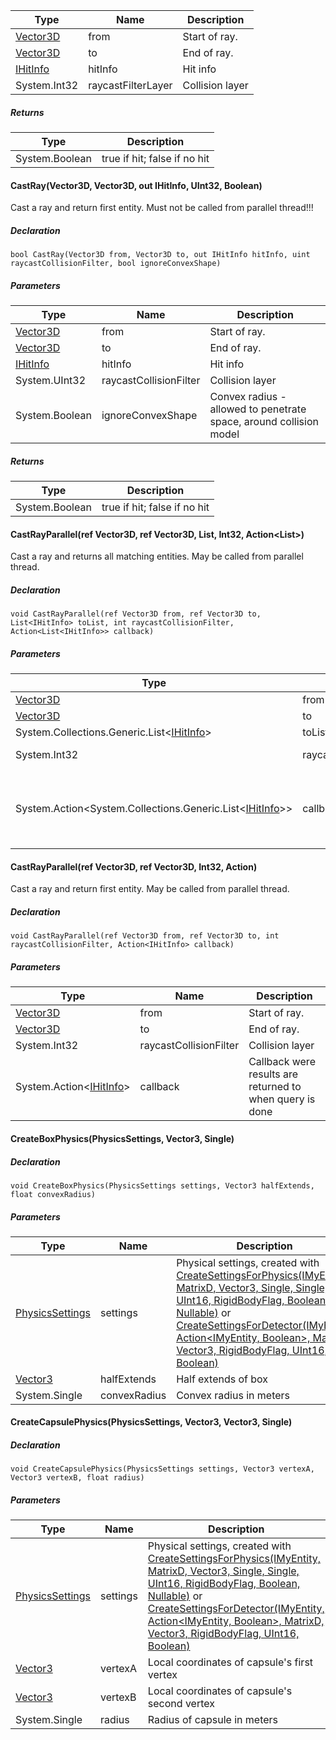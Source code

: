 
| Type | Name | Description |
| --- | --- | --- |
| [Vector3D](https://keensoftwarehouse.github.io/SpaceEngineersModAPI/api/VRageMath.Vector3D.html) | from | Start of ray. |
| [Vector3D](https://keensoftwarehouse.github.io/SpaceEngineersModAPI/api/VRageMath.Vector3D.html) | to  | End of ray. |
| [IHitInfo](https://keensoftwarehouse.github.io/SpaceEngineersModAPI/api/VRage.Game.ModAPI.IHitInfo.html) | hitInfo | Hit info |
| System.Int32 | raycastFilterLayer | Collision layer |

##### Returns

| Type | Description |
| --- | --- |
| System.Boolean | true if hit; false if no hit |

#### CastRay(Vector3D, Vector3D, out IHitInfo, UInt32, Boolean)

Cast a ray and return first entity. Must not be called from parallel thread!!!

##### Declaration

```
bool CastRay(Vector3D from, Vector3D to, out IHitInfo hitInfo, uint raycastCollisionFilter, bool ignoreConvexShape)
```

##### Parameters

| Type | Name | Description |
| --- | --- | --- |
| [Vector3D](https://keensoftwarehouse.github.io/SpaceEngineersModAPI/api/VRageMath.Vector3D.html) | from | Start of ray. |
| [Vector3D](https://keensoftwarehouse.github.io/SpaceEngineersModAPI/api/VRageMath.Vector3D.html) | to  | End of ray. |
| [IHitInfo](https://keensoftwarehouse.github.io/SpaceEngineersModAPI/api/VRage.Game.ModAPI.IHitInfo.html) | hitInfo | Hit info |
| System.UInt32 | raycastCollisionFilter | Collision layer |
| System.Boolean | ignoreConvexShape | Convex radius - allowed to penetrate space, around collision model |

##### Returns

| Type | Description |
| --- | --- |
| System.Boolean | true if hit; false if no hit |

#### CastRayParallel(ref Vector3D, ref Vector3D, List<IHitInfo>, Int32, Action<List<IHitInfo>>)

Cast a ray and returns all matching entities. May be called from parallel thread.

##### Declaration

```
void CastRayParallel(ref Vector3D from, ref Vector3D to, List<IHitInfo> toList, int raycastCollisionFilter, Action<List<IHitInfo>> callback)
```

##### Parameters

| Type | Name | Description |
| --- | --- | --- |
| [Vector3D](https://keensoftwarehouse.github.io/SpaceEngineersModAPI/api/VRageMath.Vector3D.html) | from | Start of ray. |
| [Vector3D](https://keensoftwarehouse.github.io/SpaceEngineersModAPI/api/VRageMath.Vector3D.html) | to  | End of ray. |
| System.Collections.Generic.List<[IHitInfo](https://keensoftwarehouse.github.io/SpaceEngineersModAPI/api/VRage.Game.ModAPI.IHitInfo.html)\> | toList | List of hits |
| System.Int32 | raycastCollisionFilter | Collision layer |
| System.Action<System.Collections.Generic.List<[IHitInfo](https://keensoftwarehouse.github.io/SpaceEngineersModAPI/api/VRage.Game.ModAPI.IHitInfo.html)\>> | callback | Callback were results are returned to when query is done |

#### CastRayParallel(ref Vector3D, ref Vector3D, Int32, Action<IHitInfo>)

Cast a ray and return first entity. May be called from parallel thread.

##### Declaration

```
void CastRayParallel(ref Vector3D from, ref Vector3D to, int raycastCollisionFilter, Action<IHitInfo> callback)
```

##### Parameters

| Type | Name | Description |
| --- | --- | --- |
| [Vector3D](https://keensoftwarehouse.github.io/SpaceEngineersModAPI/api/VRageMath.Vector3D.html) | from | Start of ray. |
| [Vector3D](https://keensoftwarehouse.github.io/SpaceEngineersModAPI/api/VRageMath.Vector3D.html) | to  | End of ray. |
| System.Int32 | raycastCollisionFilter | Collision layer |
| System.Action<[IHitInfo](https://keensoftwarehouse.github.io/SpaceEngineersModAPI/api/VRage.Game.ModAPI.IHitInfo.html)\> | callback | Callback were results are returned to when query is done |

#### CreateBoxPhysics(PhysicsSettings, Vector3, Single)

##### Declaration

```
void CreateBoxPhysics(PhysicsSettings settings, Vector3 halfExtends, float convexRadius)
```

##### Parameters

| Type | Name | Description |
| --- | --- | --- |
| [PhysicsSettings](https://keensoftwarehouse.github.io/SpaceEngineersModAPI/api/VRage.ModAPI.PhysicsSettings.html) | settings | Physical settings, created with [CreateSettingsForPhysics(IMyEntity, MatrixD, Vector3, Single, Single, UInt16, RigidBodyFlag, Boolean, Nullable<ModAPIMass>)](https://keensoftwarehouse.github.io/SpaceEngineersModAPI/api/VRage.Game.ModAPI.IMyPhysics.html#VRage_Game_ModAPI_IMyPhysics_CreateSettingsForPhysics_VRage_ModAPI_IMyEntity_VRageMath_MatrixD_VRageMath_Vector3_System_Single_System_Single_System_UInt16_VRage_Game_Components_RigidBodyFlag_System_Boolean_System_Nullable_VRage_ModAPI_ModAPIMass__) or [CreateSettingsForDetector(IMyEntity, Action<IMyEntity, Boolean>, MatrixD, Vector3, RigidBodyFlag, UInt16, Boolean)](https://keensoftwarehouse.github.io/SpaceEngineersModAPI/api/VRage.Game.ModAPI.IMyPhysics.html#VRage_Game_ModAPI_IMyPhysics_CreateSettingsForDetector_VRage_ModAPI_IMyEntity_System_Action_VRage_ModAPI_IMyEntity_System_Boolean__VRageMath_MatrixD_VRageMath_Vector3_VRage_Game_Components_RigidBodyFlag_System_UInt16_System_Boolean_) |
| [Vector3](https://keensoftwarehouse.github.io/SpaceEngineersModAPI/api/VRageMath.Vector3.html) | halfExtends | Half extends of box |
| System.Single | convexRadius | Convex radius in meters |

#### CreateCapsulePhysics(PhysicsSettings, Vector3, Vector3, Single)

##### Declaration

```
void CreateCapsulePhysics(PhysicsSettings settings, Vector3 vertexA, Vector3 vertexB, float radius)
```

##### Parameters

| Type | Name | Description |
| --- | --- | --- |
| [PhysicsSettings](https://keensoftwarehouse.github.io/SpaceEngineersModAPI/api/VRage.ModAPI.PhysicsSettings.html) | settings | Physical settings, created with [CreateSettingsForPhysics(IMyEntity, MatrixD, Vector3, Single, Single, UInt16, RigidBodyFlag, Boolean, Nullable<ModAPIMass>)](https://keensoftwarehouse.github.io/SpaceEngineersModAPI/api/VRage.Game.ModAPI.IMyPhysics.html#VRage_Game_ModAPI_IMyPhysics_CreateSettingsForPhysics_VRage_ModAPI_IMyEntity_VRageMath_MatrixD_VRageMath_Vector3_System_Single_System_Single_System_UInt16_VRage_Game_Components_RigidBodyFlag_System_Boolean_System_Nullable_VRage_ModAPI_ModAPIMass__) or [CreateSettingsForDetector(IMyEntity, Action<IMyEntity, Boolean>, MatrixD, Vector3, RigidBodyFlag, UInt16, Boolean)](https://keensoftwarehouse.github.io/SpaceEngineersModAPI/api/VRage.Game.ModAPI.IMyPhysics.html#VRage_Game_ModAPI_IMyPhysics_CreateSettingsForDetector_VRage_ModAPI_IMyEntity_System_Action_VRage_ModAPI_IMyEntity_System_Boolean__VRageMath_MatrixD_VRageMath_Vector3_VRage_Game_Components_RigidBodyFlag_System_UInt16_System_Boolean_) |
| [Vector3](https://keensoftwarehouse.github.io/SpaceEngineersModAPI/api/VRageMath.Vector3.html) | vertexA | Local coordinates of capsule's first vertex |
| [Vector3](https://keensoftwarehouse.github.io/SpaceEngineersModAPI/api/VRageMath.Vector3.html) | vertexB | Local coordinates of capsule's second vertex |
| System.Single | radius | Radius of capsule in meters |
